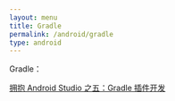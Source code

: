 ```yaml
---
layout: menu
title: Gradle
permalink: /android/gradle
type: android
---
```


Gradle：

[拥抱 Android Studio 之五：Gradle 插件开发](http://blog.bugtags.com/2016/03/28/embrace-android-studio-gradle-plugin)
